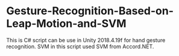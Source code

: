 # Gesture-Recognition-Based-on-Leap-Motion-and-SVM
This is C# script can be use in Unity 2018.4.19f for hand gesture recognition. SVM in this script used SVM from Accord.NET.

